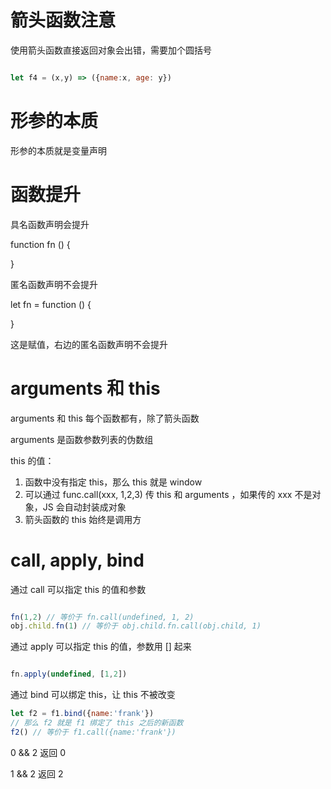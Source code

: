 # 箭头函数注意

使用箭头函数直接返回对象会出错，需要加个圆括号

```javascript

let f4 = (x,y) => ({name:x, age: y})

```



# 形参的本质

形参的本质就是变量声明



# 函数提升

具名函数声明会提升

function fn () {

}

匿名函数声明不会提升

 let fn = function () {

}

这是赋值，右边的匿名函数声明不会提升



# arguments 和 this

arguments 和 this 每个函数都有，除了箭头函数

arguments 是函数参数列表的伪数组

this 的值：

1. 函数中没有指定 this，那么 this 就是 window
2. 可以通过 func.call(xxx, 1,2,3) 传 this 和 arguments ，如果传的 xxx 不是对象，JS 会自动封装成对象
3. 箭头函数的 this 始终是调用方



# call, apply, bind

通过 call 可以指定 this 的值和参数

```javascript

fn(1,2) // 等价于 fn.call(undefined, 1, 2)
obj.child.fn(1) // 等价于 obj.child.fn.call(obj.child, 1)

```

通过 apply 可以指定 this 的值，参数用 [] 起来

```javascript

fn.apply(undefined, [1,2])

```

通过 bind 可以绑定 this，让 this 不被改变

```javascript
let f2 = f1.bind({name:'frank'})
// 那么 f2 就是 f1 绑定了 this 之后的新函数
f2() // 等价于 f1.call({name:'frank'})
```





0 && 2  返回 0

1 && 2  返回 2